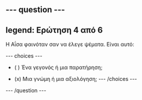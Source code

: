 --- question ---
---
legend: Ερώτηση 4 από 6
---

Η Αΐσα φαινόταν σαν να έλεγε ψέματα. Είναι αυτό:

--- choices ---
- ( ) Ένα γεγονός ή μια παρατήρηση;

- (x) Μια γνώμη ή μια αξιολόγηση; --- /choices ---

--- /question ---
